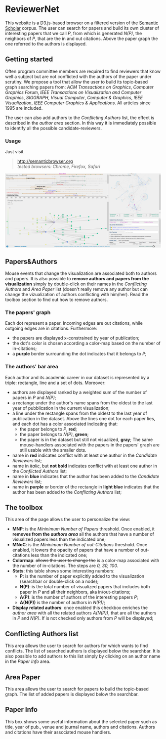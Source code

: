 # ReviewerNet 
This website is a D3.js-based browser on a filtered version of the <a href="http://labs.semanticscholar.org/corpus/">Semantic
Scholar</a> corpus. The user can search for papers and build its own cluster of interesting papers that we call *P*, from which is 
generated *N(P)*, the neighbors of *P*, that are the in and out citations. Above the paper graph the one referred 
to the authors is displayed.

## Getting started
Often program committee members are required to find reviewers that know well a subject but are not conflicted with the 
authors of the paper under scrutiny. We propose a tool that allow the user to build its topic-based graph searching papers from:
*ACM Transactions on Graphics*, *Computer Graphics Forum*, *IEEE Transactions on Visualization and Computer Graphics*,  *SIGGRAPH*, *Visual Computer*, *Computer & Graphics*, *IEEE Visualization*, *IEEE Computer Graphics & Applications*.
All articles since 1995 are included.


The user can also add authors to the *Conflicting Authors* list, the effect is described in the *author area* section.
In this way it is immediately possible to identify all the possible candidate-reviewers.

### Usage
Just visit
> http://semanticbrowser.org <br>
> *tested browsers: Chrome, Firefox, Safari* 


![SemanticBrowser screenshot](https://raw.githubusercontent.com/cnr-isti-vclab/ReviewerNet/master/screen/screen.png)


## Papers&Authors 
Mouse events that change the visualization are associated both to authors and papers. It is also possible to **remove authors and papers from the visualization** simply by double-click on their names in the *Conflicting Authors* and *Area Paper* list (doesn't really remove any author but can change the vizualization of authors conflicting with him/her). Read the toolbox section to find out
how to remove authors.

### The papers' graph
Each dot represent a paper. Incoming edges are out citations, while outgoing edges are in citations. 
Furthermore:
* the papers are displayed x-constrained by year of publication;
* the dot's color is chosen according a color-map based on the number of in-citations;
* a **purple** border surrounding the dot indicates that it belongs to *P*;

### The authors' bar area
Each author and its academic career in our dataset is represented by a triple: rectangle, line and a set of dots. Moreover: 
* authors are displayed ranked by a weighted sum of the number of papers in *P* and *N(P)*;
* a rectange under the author's name spans from the oldest to the last year of pubblication in the current visualization;
* a line under the rectangle spans from the oldest to the last year of publication in the dataset. Above the lines one dot for each paper lies, and each dot has a color associated indicating that:
  - the paper belongs to *P*, **red**;
  - the paper belongs to *N(P)*, **green**;
  - the paper is in the dataset but still not visualized, **gray**;
  The same mouse-handlers associated with the papers in the papers' graph are still usable with the smaller dots.
* name in **red** indicates conflict with at least one author in the *Candidate Reviewers* list;
* name in *italic*, but **not bold** indicates conflict with at least one author in the *Conflicted Authors* list;
* name in **blue** indicates that the author has been added to the *Candidate Reviewers* list;
* name in **purple** or border of the rectangle in **light blue** indicates that the author has been added to the *Conflicting Authors* list;

## The toolbox
This area of the page allows the user to personalize the view:
* **MNP**: is the *Mininimum Number of Papers* threshold. Once enabled, it **removes from the *authors area*** all the authors that have a number of visualized papers less than the indicated one;
* **MNoC**: is the *Mininimum Number of out-Citations* threshold. Once enabled, it lowers the opacity of papers that have a number of out-citations less than the indicated one;
* **Colormap**: ~~allows the user to change the~~  is a color-map associated with the number of in-citations. The steps are *0, 30, 100*.
* **Stats**: this table shows some interesting numbers:
  - **P**: is the number of paper explicitly added to the visualization (searchbar or double-click on a node);
  - **N(P)**: is the total number of visualized papers that includes both paper in *P* and all their neighbors, aka in/out-citations;
  - **A(P)**: is the number of authors of the interesting papers *P*;
  - **A(N(P))** is the number of authors in *N(P))*;
* **Display related authors**: once enabled this checkbox enriches the *author area* with all the related authors *A(N(P))*, that are all the authors in *P* and *N(P)*. If is not checked only authors from *P* will be displayed;

## Conflicting Authors list
This area allows the user to search for authors for which wants to find conflicts. The list of searched authors is displayed below the searchbar. It is also possible to add authors to this list simply by clicking on an author name in the *Paper Info* area.

## Area Paper
This area allows the user to search for papers to build the topic-based graph. The list of added papers is displayed below the searchbar.

## Paper Info
This box shows some useful information about the selected paper such as title, year of pub., venue and journal name, authors and citations. Authors and citations have their associated mouse handlers.
